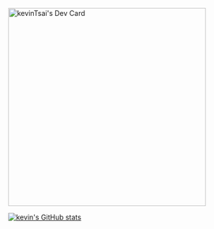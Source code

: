<a href="https://app.daily.dev/kevTsai"><img src="https://api.daily.dev/devcards/7d07f0670eda403781e117b9955c2459.png?r=krf" width="400" alt="kevinTsai's Dev Card"/></a>

<!---
kevin19930919/kevin19930919 is a ✨ special ✨ repository because its `README.md` (this file) appears on your GitHub profile.
You can click the Preview link to take a look at your changes.
--->
[![kevin's GitHub stats](https://github-readme-stats.vercel.app/api?username=kevin19930919)](https://github.com/anuraghazra/github-readme-stats)
